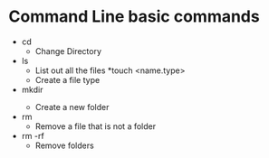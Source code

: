 
# Command Line basic commands

* cd
    * Change Directory
* ls
    * List out all the files
*touch <name.type>
    * Create a file type
* mkdir <folder name>
    * Create a new folder
* rm
    * Remove a file that is not a folder
* rm -rf
    * Remove folders






